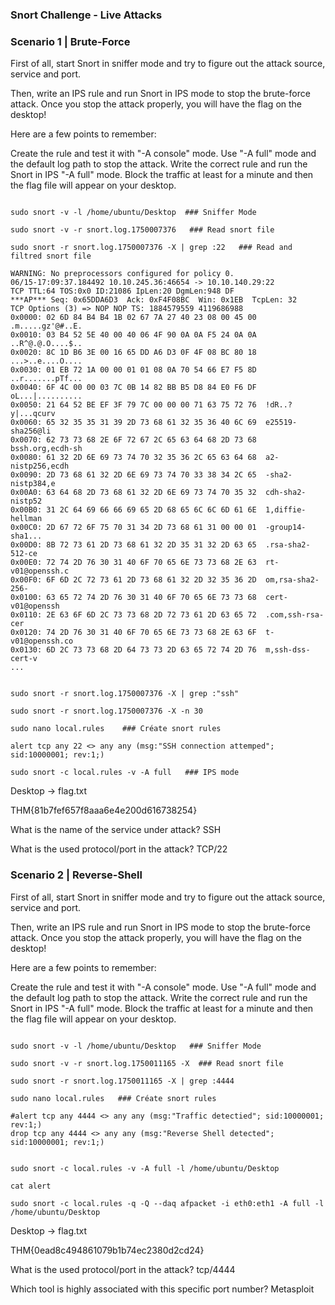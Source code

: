 ### Snort Challenge - Live Attacks

### Scenario 1 | Brute-Force

First of all, start Snort in sniffer mode and try to figure out the attack source, service and port.

Then, write an IPS rule and run Snort in IPS mode to stop the brute-force attack. Once you stop the attack properly, you will have the flag on the desktop!

Here are a few points to remember:

Create the rule and test it with "-A console" mode. 
Use "-A full" mode and the default log path to stop the attack.
Write the correct rule and run the Snort in IPS "-A full" mode.
Block the traffic at least for a minute and then the flag file will appear on your desktop.

```

sudo snort -v -l /home/ubuntu/Desktop  ### Sniffer Mode

sudo snort -v -r snort.log.1750007376   ### Read snort file

sudo snort -r snort.log.1750007376 -X | grep :22   ### Read and filtred snort file

WARNING: No preprocessors configured for policy 0.
06/15-17:09:37.184492 10.10.245.36:46654 -> 10.10.140.29:22
TCP TTL:64 TOS:0x0 ID:21086 IpLen:20 DgmLen:948 DF
***AP*** Seq: 0x65DDA6D3  Ack: 0xF4F08BC  Win: 0x1EB  TcpLen: 32
TCP Options (3) => NOP NOP TS: 1884579559 4119686988 
0x0000: 02 6D 84 B4 B4 1B 02 67 7A 27 40 23 08 00 45 00  .m.....gz'@#..E.
0x0010: 03 B4 52 5E 40 00 40 06 4F 90 0A 0A F5 24 0A 0A  ..R^@.@.O....$..
0x0020: 8C 1D B6 3E 00 16 65 DD A6 D3 0F 4F 08 BC 80 18  ...>..e....O....
0x0030: 01 EB 72 1A 00 00 01 01 08 0A 70 54 66 E7 F5 8D  ..r.......pTf...
0x0040: 6F 4C 00 00 03 7C 0B 14 82 BB B5 D8 84 E0 F6 DF  oL...|..........
0x0050: 21 64 52 BE EF 3F 79 7C 00 00 00 71 63 75 72 76  !dR..?y|...qcurv
0x0060: 65 32 35 35 31 39 2D 73 68 61 32 35 36 40 6C 69  e25519-sha256@li
0x0070: 62 73 73 68 2E 6F 72 67 2C 65 63 64 68 2D 73 68  bssh.org,ecdh-sh
0x0080: 61 32 2D 6E 69 73 74 70 32 35 36 2C 65 63 64 68  a2-nistp256,ecdh
0x0090: 2D 73 68 61 32 2D 6E 69 73 74 70 33 38 34 2C 65  -sha2-nistp384,e
0x00A0: 63 64 68 2D 73 68 61 32 2D 6E 69 73 74 70 35 32  cdh-sha2-nistp52
0x00B0: 31 2C 64 69 66 66 69 65 2D 68 65 6C 6C 6D 61 6E  1,diffie-hellman
0x00C0: 2D 67 72 6F 75 70 31 34 2D 73 68 61 31 00 00 01  -group14-sha1...
0x00D0: 8B 72 73 61 2D 73 68 61 32 2D 35 31 32 2D 63 65  .rsa-sha2-512-ce
0x00E0: 72 74 2D 76 30 31 40 6F 70 65 6E 73 73 68 2E 63  rt-v01@openssh.c
0x00F0: 6F 6D 2C 72 73 61 2D 73 68 61 32 2D 32 35 36 2D  om,rsa-sha2-256-
0x0100: 63 65 72 74 2D 76 30 31 40 6F 70 65 6E 73 73 68  cert-v01@openssh
0x0110: 2E 63 6F 6D 2C 73 73 68 2D 72 73 61 2D 63 65 72  .com,ssh-rsa-cer
0x0120: 74 2D 76 30 31 40 6F 70 65 6E 73 73 68 2E 63 6F  t-v01@openssh.co
0x0130: 6D 2C 73 73 68 2D 64 73 73 2D 63 65 72 74 2D 76  m,ssh-dss-cert-v
...


sudo snort -r snort.log.1750007376 -X | grep :"ssh"

sudo snort -r snort.log.1750007376 -X -n 30

sudo nano local.rules    ### Créate snort rules

alert tcp any 22 <> any any (msg:"SSH connection attemped"; sid:10000001; rev:1;)

sudo snort -c local.rules -v -A full   ### IPS mode

```

Desktop -> flag.txt

THM{81b7fef657f8aaa6e4e200d616738254}

What is the name of the service under attack?   SSH

What is the used protocol/port in the attack?   TCP/22 

### Scenario 2 | Reverse-Shell

First of all, start Snort in sniffer mode and try to figure out the attack source, service and port.

Then, write an IPS rule and run Snort in IPS mode to stop the brute-force attack. Once you stop the attack properly, you will have the flag on the desktop!

Here are a few points to remember:

Create the rule and test it with "-A console" mode. 
Use "-A full" mode and the default log path to stop the attack.
Write the correct rule and run the Snort in IPS "-A full" mode.
Block the traffic at least for a minute and then the flag file will appear on your desktop.

```

sudo snort -v -l /home/ubuntu/Desktop   ### Sniffer Mode

sudo snort -v -r snort.log.1750011165 -X  ### Read snort file

sudo snort -r snort.log.1750011165 -X | grep :4444

sudo nano local.rules   ### Créate snort rules

#alert tcp any 4444 <> any any (msg:"Traffic detectied"; sid:10000001; rev:1;)
drop tcp any 4444 <> any any (msg:"Reverse Shell detected"; sid:10000001; rev:1;)


sudo snort -c local.rules -v -A full -l /home/ubuntu/Desktop

cat alert

sudo snort -c local.rules -q -Q --daq afpacket -i eth0:eth1 -A full -l /home/ubuntu/Desktop

```

Desktop -> flag.txt

THM{0ead8c494861079b1b74ec2380d2cd24}

What is the used protocol/port in the attack?  tcp/4444

Which tool is highly associated with this specific port number?  Metasploit
